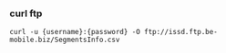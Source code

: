 ### curl ftp







```
curl -u {username}:{password} -O ftp://issd.ftp.be-mobile.biz/SegmentsInfo.csv

```
